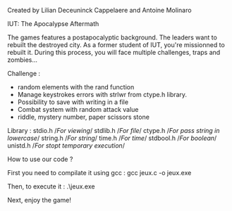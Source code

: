 Created by Lilian Deceuninck Cappelaere and Antoine Molinaro

IUT: The Apocalypse Aftermath

The games features a postapocalyptic background. The leaders want to rebuilt the destroyed city. As a former student of IUT, you're missionned to rebuilt it. During this process, you will face multiple challenges, traps and zombies...

Challenge :
- random elements with the rand function
- Manage keystrokes errors with strlwr from ctype.h library.
- Possibility to save with writing in a file
- Combat system with random attack value
- riddle, mystery number, paper scissors stone

Library :
stdio.h     /*For viewing*/
stdlib.h    /*For file*/
ctype.h     /*For pass string in lowercase*/
string.h    /*For string*/
time.h      /*For time*/
stdbool.h   /*For boolean*/
unistd.h    /*For stopt temporary execution*/

How to use our code ?

First you need to compilate it using gcc : gcc jeux.c -o jeux.exe

Then, to execute it : .\jeux.exe

Next, enjoy the game!